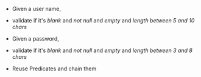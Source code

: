 * Given a user name, 
* validate if it's _blank_ and _not null_ and _empty_ and _length between 5 and 10 chars_ 

* Given a password,
* validate if it's _blank_ and _not null_ and _empty_ and _length between 3 and 8 chars_ 

* Reuse Predicates and chain them
